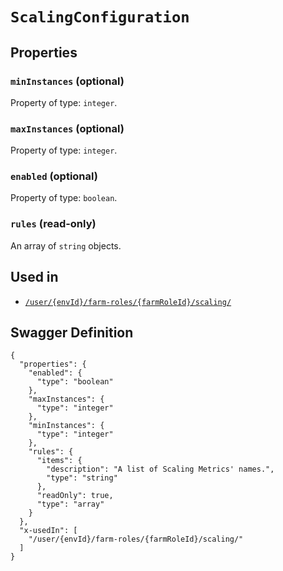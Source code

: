 # `ScalingConfiguration` #







## Properties ##

### `minInstances` (optional) ###




Property of type: `integer`.




### `maxInstances` (optional) ###




Property of type: `integer`.




### `enabled` (optional) ###




Property of type: `boolean`.




### `rules` (read-only) ###




An array of 
`string` objects.




## Used in ##

  + [`/user/{envId}/farm-roles/{farmRoleId}/scaling/`](./../rest/api/v1beta0/user/{envId}/farm-roles/{farmRoleId}/scaling/)

## Swagger Definition ##

    {
      "properties": {
        "enabled": {
          "type": "boolean"
        }, 
        "maxInstances": {
          "type": "integer"
        }, 
        "minInstances": {
          "type": "integer"
        }, 
        "rules": {
          "items": {
            "description": "A list of Scaling Metrics' names.", 
            "type": "string"
          }, 
          "readOnly": true, 
          "type": "array"
        }
      }, 
      "x-usedIn": [
        "/user/{envId}/farm-roles/{farmRoleId}/scaling/"
      ]
    }
